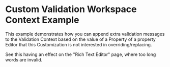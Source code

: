 # Custom Validation Workspace Context Example

This example demonstrates how you can append extra validation messages to the Validation Context based on the value of a Property of a property Editor that this Customization is not interested in overriding/replacing.

See this having an effect on the "Rich Text Editor" page, where too long words are invalid.
